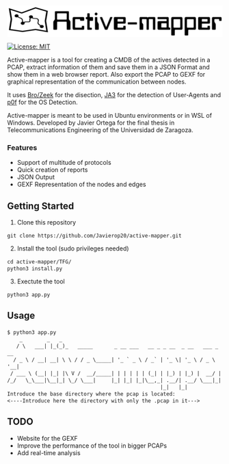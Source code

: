 <img align="center" src="https://github.com/Javierop20/active-mapper/blob/master/TFG/images/logo.PNG">

[![License: MIT](https://img.shields.io/badge/License-MIT-yellow.svg)](https://opensource.org/licenses/MIT)


Active-mapper is a tool for creating a CMDB of the actives detected in a PCAP, extract information of them and save them in a JSON Format and show them in a web browser report.
Also export the PCAP to GEXF for graphical representation of the communication between nodes.

It uses [Bro/Zeek](https://github.com/bro/bro) for the disection, [JA3](https://github.com/salesforce/ja3) for the detection of User-Agents and [p0f](https://github.com/p0f/p0f) for the OS Detection.

Active-mapper is meant to be used in Ubuntu environments or in WSL of Windows. Developed by Javier Ortega for the final thesis in Telecommunications Engineering of the Universidad de Zaragoza.

### Features
- Support of multitude of protocols
- Quick creation of reports
- JSON Output
- GEXF Representation of the nodes and edges

## Getting Started

1. Clone this repository

```buildoutcfg
git clone https://github.com/Javierop20/active-mapper.git
```

2. Install the tool (sudo privileges needed)

```buildoutcfg
cd active-mapper/TFG/
python3 install.py
```

3. Exectute the tool

```buildoutcfg
python3 app.py
```

## Usage

```buildoutcfg
$ python3 app.py
    _        _   _
   / \   ___| |_(_)_   _____       _ __ ___   __ _ _ __  _ __   ___ _ __
  / _ \ / __| __| \ \ / / _ \_____| '_ ` _ \ / _` | '_ \| '_ \ / _ \ '__|
 / ___ \ (__| |_| |\ V /  __/_____| | | | | | (_| | |_) | |_) |  __/ |
/_/   \_\___|\__|_| \_/ \___|     |_| |_| |_|\__,_| .__/| .__/ \___|_|
                                                  |_|   |_|
Introduce the base directory where the pcap is located:
<----Introduce here the directory with only the .pcap in it--->

```

## TODO
- Website for the GEXF
- Improve the performance of the tool in bigger PCAPs
- Add real-time analysis